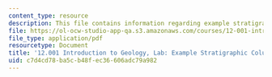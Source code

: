 ```yaml
---
content_type: resource
description: This file contains information regarding example stratigraphic column.
file: https://ol-ocw-studio-app-qa.s3.amazonaws.com/courses/12-001-introduction-to-geology-fall-2013/c7d4cd78ba5cb48fec36606adc79a982_MIT12_001F13_Lab6-ExStraCo.pdf
file_type: application/pdf
resourcetype: Document
title: '12.001 Introduction to Geology, Lab: Example Stratigraphic Column'
uid: c7d4cd78-ba5c-b48f-ec36-606adc79a982
---
```

